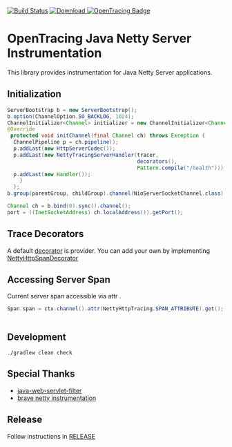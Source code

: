 [![Build Status][ci-img]][ci] [ ![Download](https://api.bintray.com/packages/dougefresh/maven/opentracing-netty-server/images/download.svg?version=0.1.0-RC1) ](https://bintray.com/dougefresh/maven/opentracing-netty-server/0.1.0-RC1/link) [![OpenTracing Badge](https://img.shields.io/badge/OpenTracing-enabled-blue.svg)](http://opentracing.io)


# OpenTracing Java Netty Server Instrumentation

This library provides instrumentation for Java Netty Server applications.

## Initialization

```java
ServerBootstrap b = new ServerBootstrap();
b.option(ChannelOption.SO_BACKLOG, 1024);
ChannelInitializer<Channel> initializer = new ChannelInitializer<Channel>() {
@Override
 protected void initChannel(final Channel ch) throws Exception {
  ChannelPipeline p = ch.pipeline();
  p.addLast(new HttpServerCodec());
  p.addLast(new NettyTracingServerHandler(tracer,
                                          decorators(),
                                          Pattern.compile("/health")));
  p.addLast(new Handler());
    }
  };
b.group(parentGroup, childGroup).channel(NioServerSocketChannel.class).childHandler(initializer);

Channel ch = b.bind(0).sync().channel();
port = ((InetSocketAddress) ch.localAddress()).getPort();
```

## Trace Decorators

A default [decorator](https://github.com/dougEfresh/java-netty/blob/master/opentracing-netty-server/src/main/java/io/opentracing/contrib/netty/NettyHttpSpanDecorator.java#L19) is provider. You can add your own by implementing [NettyHttpSpanDecorator](https://github.com/dougEfresh/java-netty/blob/master/opentracing-netty-server/src/main/java/io/opentracing/contrib/netty/NettyHttpSpanDecorator.java#L13)  

## Accessing Server Span
Current server span accessible via attr .
```java
Span span = ctx.channel().attr(NettyHttpTracing.SPAN_ATTRIBUTE).get();
   
```

## Development
```shell
./gradlew clean check
```

## Special Thanks

* [java-web-servlet-filter](https://github.com/opentracing-contrib/java-web-servlet-filter)
* [brave netty instrumentation](https://github.com/openzipkin/brave)

## Release
Follow instructions in [RELEASE](RELEASE.md)


   [ci-img]: https://travis-ci.org/dougEfresh/java-netty.svg?branch=master
   [ci]: https://travis-ci.org/dougEfresh/java-netty
   [maven]: http://search.maven.org/#search%7Cga%7C1%7Copentracing-netty-server

